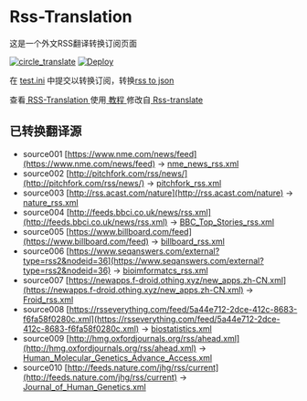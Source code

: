 # Rss-Translation

这是一个外文RSS翻译转换订阅页面 

[![circle_translate](https://github.com/Lao-Tz/Rss-Translation/actions/workflows/circle_translate.yml/badge.svg)](https://github.com/Lao-Tz/Rss-Translation/actions/workflows/circle_translate.yml)
[![Deploy](https://github.com/Lao-Tz/Rss-Translation/actions/workflows/jekyll-gh-pages.yml/badge.svg)](https://github.com/Lao-Tz/Rss-Translation/actions/workflows/jekyll-gh-pages.yml)

在 [test.ini](https://github.com/Lao-Tz/Rss-Translation/blob/main/test.ini) 中提交以转换订阅，转换[rss to json](https://rss2json.com/)

查看[ RSS-Translation ](https://Lao-Tz.github.io/RSS-Translation)使用[ 教程 ](https://www.Lao-Tz.net/tutorial/644)修改自[ Rss-translate ](https://github.com/rcy1314/Rss-Translation/)

## 已转换翻译源

 - source001 [https://www.nme.com/news/feed](https://www.nme.com/news/feed) -> [nme_news_rss.xml](rss/nme_news_rss.xml)
 - source002 [http://pitchfork.com/rss/news/](http://pitchfork.com/rss/news/) -> [pitchfork_rss.xml](rss/pitchfork_rss.xml)
 - source003 [http://rss.acast.com/nature](http://rss.acast.com/nature) -> [nature_rss.xml](rss/nature_rss.xml)
 - source004 [http://feeds.bbci.co.uk/news/rss.xml](http://feeds.bbci.co.uk/news/rss.xml) -> [BBC_Top_Stories_rss.xml](rss/BBC_Top_Stories_rss.xml)
 - source005 [https://www.billboard.com/feed](https://www.billboard.com/feed) -> [billboard_rss.xml](rss/billboard_rss.xml)
 - source006 [https://www.seqanswers.com/external?type=rss2&nodeid=36](https://www.seqanswers.com/external?type=rss2&nodeid=36) -> [bioimformatcs_rss.xml](rss/bioimformatcs_rss.xml)
 - source007 [https://newapps.f-droid.othing.xyz/new_apps.zh-CN.xml](https://newapps.f-droid.othing.xyz/new_apps.zh-CN.xml) -> [Froid_rss.xml](rss/Froid_rss.xml)
 - source008 [https://rsseverything.com/feed/5a44e712-2dce-412c-8683-f6fa58f0280c.xml](https://rsseverything.com/feed/5a44e712-2dce-412c-8683-f6fa58f0280c.xml) -> [biostatistics.xml](rss/biostatistics.xml)
 - source009 [http://hmg.oxfordjournals.org/rss/ahead.xml](http://hmg.oxfordjournals.org/rss/ahead.xml) -> [Human_Molecular_Genetics_Advance_Access.xml](rss/Human_Molecular_Genetics_Advance_Access.xml)
 - source010 [http://feeds.nature.com/jhg/rss/current](http://feeds.nature.com/jhg/rss/current) -> [Journal_of_Human_Genetics.xml](rss/Journal_of_Human_Genetics.xml)
